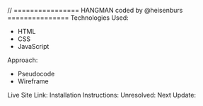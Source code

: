 // ================ HANGMAN coded by @heisenburs ===============
Technologies Used:

- HTML
- CSS
- JavaScript

Approach:

- Pseudocode
- Wireframe

Live Site Link:
Installation Instructions:
Unresolved:
Next Update:
